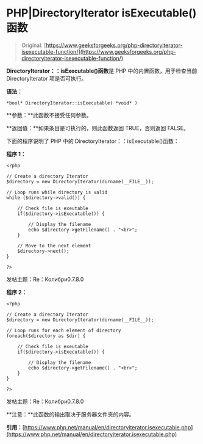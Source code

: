 # PHP|DirectoryIterator isExecutable()函数

> Original: [https://www.geeksforgeeks.org/php-directoryiterator-isexecutable-function/](https://www.geeksforgeeks.org/php-directoryiterator-isexecutable-function/)

**DirectoryIterator：：isExecutable()函数**是 PHP 中的内置函数，用于检查当前 DirectoryIterator 项是否可执行。

**语法：**

```
*bool* DirectoryIterator::isExecutable( *void* )
```

**参数：**此函数不接受任何参数。

**返回值：**如果条目是可执行的，则此函数返回 TRUE，否则返回 FALSE。

下面的程序说明了 PHP 中的 DirectoryIterator：：isExecutable()函数：

**程序 1：**

```
<?php

// Create a directory Iterator
$directory = new DirectoryIterator(dirname(__FILE__));

// Loop runs while directory is valid
while ($directory->valid()) {

    // Check file is exeutable
    if($directory->isExecutable()) {

        // Display the filename
        echo $directory->getFilename() . "<br>";
    }

    // Move to the next element
    $directory->next();
}

?>
```

发帖主题：Re：Колибри0.7.8.0

**程序 2：**

```
<?php

// Create a directory Iterator
$directory = new DirectoryIterator(dirname(__FILE__));

// Loop runs for each element of directory
foreach($directory as $dir) {

    // Check file is exeutable
    if($directory->isExecutable()) {

        // Display the filename
        echo $directory->getFilename() . "<br>";
    }
}

?>
```

发帖主题：Re：Колибри0.7.8.0

**注意：**此函数的输出取决于服务器文件夹的内容。

**引用：**[https://www.php.net/manual/en/directoryiterator.isexecutable.php](https://www.php.net/manual/en/directoryiterator.isexecutable.php)